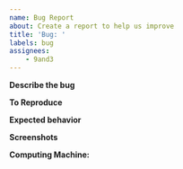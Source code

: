 ```yaml
---
name: Bug Report
about: Create a report to help us improve
title: 'Bug: '
labels: bug
assignees:
    - 9and3
---
```


**Describe the bug**
<!-- A clear and concise description of what the bug is. -->

**To Reproduce**
<!-- Steps to reproduce the behavior:
1. Go to '...'
2. Click on '....'
3. Scroll down to '....'
4. See error -->

**Expected behavior**
<!-- A clear and concise description of what you expected to happen. -->

**Screenshots**
<!-- If applicable, add screenshots to help explain your problem. -->

**Computing Machine:**
 <!-- - OS: [e.g. Ubuntu LTS 22.04] -->
